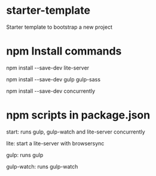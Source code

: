 # starter-template
Starter template to bootstrap a new project

# npm Install commands

npm install --save-dev lite-server

npm install --save-dev gulp gulp-sass

npm install --save-dev concurrently

# npm scripts in package.json

start: runs gulp, gulp-watch and lite-server concurrently

lite: start a lite-server with browsersync

gulp: runs gulp

gulp-watch: runs gulp-watch
